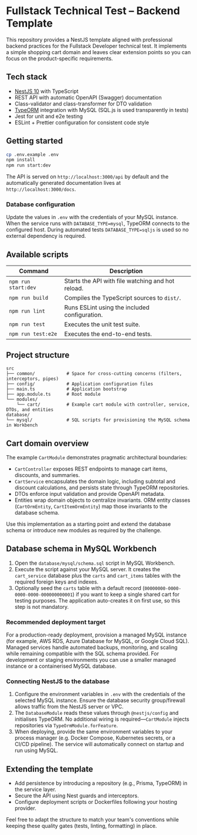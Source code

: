 # Fullstack Technical Test – Backend Template

This repository provides a NestJS template aligned with professional backend practices for the Fullstack Developer technical test. It implements a simple shopping cart domain and leaves clear extension points so you can focus on the product-specific requirements.

## Tech stack

- [NestJS 10](https://nestjs.com/) with TypeScript
- REST API with automatic OpenAPI (Swagger) documentation
- Class-validator and class-transformer for DTO validation
- [TypeORM](https://typeorm.io/) integration with MySQL (SQL.js is used transparently in tests)
- Jest for unit and e2e testing
- ESLint + Prettier configuration for consistent code style

## Getting started

```bash
cp .env.example .env
npm install
npm run start:dev
```

The API is served on `http://localhost:3000/api` by default and the automatically generated documentation lives at `http://localhost:3000/docs`.

### Database configuration

Update the values in `.env` with the credentials of your MySQL instance. When the service runs with `DATABASE_TYPE=mysql`, TypeORM connects to the configured host. During automated tests `DATABASE_TYPE=sqljs` is used so no external dependency is required.

## Available scripts

| Command | Description |
| ------- | ----------- |
| `npm run start:dev` | Starts the API with file watching and hot reload. |
| `npm run build` | Compiles the TypeScript sources to `dist/`. |
| `npm run lint` | Runs ESLint using the included configuration. |
| `npm run test` | Executes the unit test suite. |
| `npm run test:e2e` | Executes the end-to-end tests. |

## Project structure

```
src
├── common/            # Space for cross-cutting concerns (filters, interceptors, pipes)
├── config/            # Application configuration files
├── main.ts            # Application bootstrap
├── app.module.ts      # Root module
└── modules/
    └── cart/          # Example cart module with controller, service, DTOs, and entities
database/
└── mysql/             # SQL scripts for provisioning the MySQL schema in Workbench
```

## Cart domain overview

The example `CartModule` demonstrates pragmatic architectural boundaries:

- `CartController` exposes REST endpoints to manage cart items, discounts, and summaries.
- `CartService` encapsulates the domain logic, including subtotal and discount calculations, and persists state through TypeORM repositories.
- DTOs enforce input validation and provide OpenAPI metadata.
- Entities wrap domain objects to centralize invariants. ORM entity classes (`CartOrmEntity`, `CartItemOrmEntity`) map those invariants to the database schema.

Use this implementation as a starting point and extend the database schema or introduce new modules as required by the challenge.

## Database schema in MySQL Workbench

1. Open the `database/mysql/schema.sql` script in MySQL Workbench.
2. Execute the script against your MySQL server. It creates the `cart_service` database plus the `carts` and `cart_items` tables with the required foreign keys and indexes.
3. Optionally seed the `carts` table with a default record (`00000000-0000-0000-0000-000000000001`) if you want to keep a single shared cart for testing purposes. The application auto-creates it on first use, so this step is not mandatory.

### Recommended deployment target

For a production-ready deployment, provision a managed MySQL instance (for example, AWS RDS, Azure Database for MySQL, or Google Cloud SQL). Managed services handle automated backups, monitoring, and scaling while remaining compatible with the SQL schema provided. For development or staging environments you can use a smaller managed instance or a containerised MySQL database.

### Connecting NestJS to the database

1. Configure the environment variables in `.env` with the credentials of the selected MySQL instance. Ensure the database security group/firewall allows traffic from the NestJS server or VPC.
2. The `DatabaseModule` reads these values through `@nestjs/config` and initialises TypeORM. No additional wiring is required—`CartModule` injects repositories via `TypeOrmModule.forFeature`.
3. When deploying, provide the same environment variables to your process manager (e.g. Docker Compose, Kubernetes secrets, or a CI/CD pipeline). The service will automatically connect on startup and run using MySQL.

## Extending the template

- Add persistence by introducing a repository (e.g., Prisma, TypeORM) in the service layer.
- Secure the API using Nest guards and interceptors.
- Configure deployment scripts or Dockerfiles following your hosting provider.

Feel free to adapt the structure to match your team's conventions while keeping these quality gates (tests, linting, formatting) in place.
